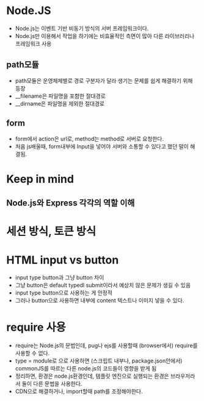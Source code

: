 # Node.JS

  * Node.js는 이벤트 기반 비동기 방식의 서버 프레임워크이다.
  * Node.js만 이용해서 작업을 하기에는 비효율적인 측면이 많아 다른 라이브러리나 프레임워크 사용
  
## path모듈

  * path모듈은 운영체제별로 경로 구분자가 달라 생기는 문제를 쉽게 해결하기 위해 등장
  * __filename은 파일명을 포함한 절대경로
  * __dirname은 파일명을 제외한 절대경로

## form

  * form에서 action은 url로, method는 method로 서버로 요청한다.
  * 처음 js배울때, form내부에 Input을 넣어야 서버와 소통할 수 있다고 했던 말이 해결됨.

# Keep in mind

  ## Node.js와 Express 각각의 역할 이해

# 세션 방식, 토큰 방식

# HTML input vs button

  * input type button과 그냥 button 차이
  * 그냥 button은 default typedl submit이라서 예상치 않은 문제가 생길 수 있음
  * input type button으로 사용하는 게 안정적
  * 그러나 button으로 사용하면 내부에 content 텍스트나 이미지 넣을 수 있다.

# require 사용

  * require는 Node.js의 문법인데, pug나 ejs를 사용할때 (browser에서) require를 사용할 수 없다.
  * type = module로 으로 사용하면 (스크립트 내부나, package.json안에서) commonJS를 따르는 다른 node.js의 코드들이 영향을 받게 됨
  * 정리하면, 환경은 node.js환경인데, 템플릿 엔진으로 실행되는 환경은 브라우저라서 둘이 다른 문법을 사용한다.
  * CDN으로 해결하거나, import할때 path를 조정해야한다.